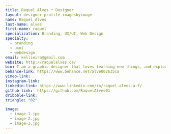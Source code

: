 ```yaml
---
title: Raquel Alves • Designer
layout: designer-profile-imagesbyimage
name: Raquel Alves
last-name: alves
first-name: raquel
specialization: Branding, UX/UI, Web Design
specialty:
  - branding
  - uxui
  - webdesign
email: kellieira@gmail.com
website: http://raquelalves.ca/
bio: I am a graphic designer that loves learning new things, and exploring new innovative ways to design and develop. I believe that a good, functional design is where aesthetics and usability cross paths.
behance-link: https://www.behance.net/alve002635ca
vimeo-link:
instagram-link:
linkedin-link: https://www.linkedin.com/in/raquel-alves-a-f/
github-link:  https://github.com/RaquelAlves01
dribbble-link:
triangle: "02"

image:
  - image-1.jpg
  - image-2.jpg
  - image-3.jpg
---
```


